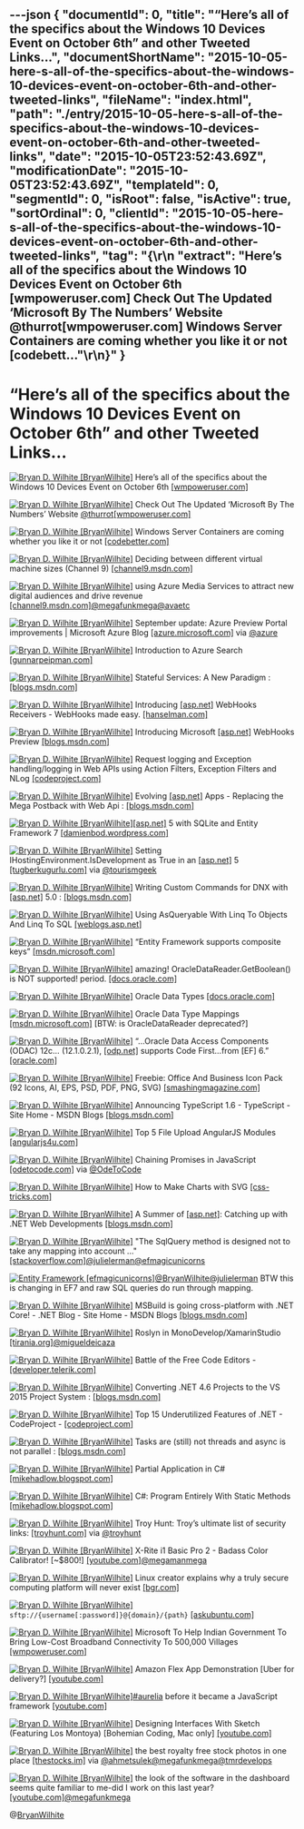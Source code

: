 ---json
{
  "documentId": 0,
  "title": "“Here’s all of the specifics about the Windows 10 Devices Event on October 6th” and other Tweeted Links…",
  "documentShortName": "2015-10-05-here-s-all-of-the-specifics-about-the-windows-10-devices-event-on-october-6th-and-other-tweeted-links",
  "fileName": "index.html",
  "path": "./entry/2015-10-05-here-s-all-of-the-specifics-about-the-windows-10-devices-event-on-october-6th-and-other-tweeted-links",
  "date": "2015-10-05T23:52:43.69Z",
  "modificationDate": "2015-10-05T23:52:43.69Z",
  "templateId": 0,
  "segmentId": 0,
  "isRoot": false,
  "isActive": true,
  "sortOrdinal": 0,
  "clientId": "2015-10-05-here-s-all-of-the-specifics-about-the-windows-10-devices-event-on-october-6th-and-other-tweeted-links",
  "tag": "{\r\n  \"extract\": \"Here’s all of the specifics about the Windows 10 Devices Event on October 6th [wmpoweruser.com]  Check Out The Updated ‘Microsoft By The Numbers’ Website @thurrot[wmpoweruser.com]  Windows Server Containers are coming whether you like it or not [codebett...\"\r\n}"
}
---

# “Here’s all of the specifics about the Windows 10 Devices Event on October 6th” and other Tweeted Links…

[<img alt="Bryan D. Wilhite [BryanWilhite]" src="https://songhay.blob.core.windows.net/shared-social-twitter/BryanWilhite.jpeg">](http://songhayblog.azurewebsites.net/ "Bryan D. Wilhite [BryanWilhite]") Here’s all of the specifics about the Windows 10 Devices Event on October 6th [[wmpoweruser.com]](http://wmpoweruser.com/heres-all-of-the-specifics-about-the-windows-10-devices-event-on-october-6th/)

[<img alt="Bryan D. Wilhite [BryanWilhite]" src="https://songhay.blob.core.windows.net/shared-social-twitter/BryanWilhite.jpeg">](http://songhayblog.azurewebsites.net/ "Bryan D. Wilhite [BryanWilhite]") Check Out The Updated ‘Microsoft By The Numbers’ Website [@thurrot](http://twitter.com/thurrot)[[wmpoweruser.com]](http://wmpoweruser.com/check-out-the-updated-microsoft-by-the-numbers-website/)

[<img alt="Bryan D. Wilhite [BryanWilhite]" src="https://songhay.blob.core.windows.net/shared-social-twitter/BryanWilhite.jpeg">](http://songhayblog.azurewebsites.net/ "Bryan D. Wilhite [BryanWilhite]") Windows Server Containers are coming whether you like it or not [[codebetter.com]](http://codebetter.com/kylebaley/2015/09/01/windows-server-containers-are-coming-whether-you-like-it-or-not/)

[<img alt="Bryan D. Wilhite [BryanWilhite]" src="https://songhay.blob.core.windows.net/shared-social-twitter/BryanWilhite.jpeg">](http://songhayblog.azurewebsites.net/ "Bryan D. Wilhite [BryanWilhite]") Deciding between different virtual machine sizes (Channel 9) [[channel9.msdn.com]](https://channel9.msdn.com/Events/Microsoft-Azure/AzureCon-2015/ACON213)

[<img alt="Bryan D. Wilhite [BryanWilhite]" src="https://songhay.blob.core.windows.net/shared-social-twitter/BryanWilhite.jpeg">](http://songhayblog.azurewebsites.net/ "Bryan D. Wilhite [BryanWilhite]") using Azure Media Services to attract new digital audiences and drive revenue [[channel9.msdn.com]](https://channel9.msdn.com/Events/Microsoft-Azure/AzureCon-2015/ACON218)[@megafunkmega](http://twitter.com/megafunkmega)[@avaetc](http://twitter.com/avaetc)

[<img alt="Bryan D. Wilhite [BryanWilhite]" src="https://songhay.blob.core.windows.net/shared-social-twitter/BryanWilhite.jpeg">](http://songhayblog.azurewebsites.net/ "Bryan D. Wilhite [BryanWilhite]") September update: Azure Preview Portal improvements | Microsoft Azure Blog [[azure.microsoft.com]](https://azure.microsoft.com/en-gb/blog/azure-preview-portal-improvements-september-update/) via [@azure](http://twitter.com/azure)

[<img alt="Bryan D. Wilhite [BryanWilhite]" src="https://songhay.blob.core.windows.net/shared-social-twitter/BryanWilhite.jpeg">](http://songhayblog.azurewebsites.net/ "Bryan D. Wilhite [BryanWilhite]") Introduction to Azure Search [[gunnarpeipman.com]](http://gunnarpeipman.com/2015/09/introduction-to-azure-search/)

[<img alt="Bryan D. Wilhite [BryanWilhite]" src="https://songhay.blob.core.windows.net/shared-social-twitter/BryanWilhite.jpeg">](http://songhayblog.azurewebsites.net/ "Bryan D. Wilhite [BryanWilhite]") Stateful Services: A New Paradigm : [[blogs.msdn.com]](http://blogs.msdn.com/b/azureservicefabric/archive/2015/09/21/stateful-services-a-new-paradigm.aspx)

[<img alt="Bryan D. Wilhite [BryanWilhite]" src="https://songhay.blob.core.windows.net/shared-social-twitter/BryanWilhite.jpeg">](http://songhayblog.azurewebsites.net/ "Bryan D. Wilhite [BryanWilhite]") Introducing [[asp.net]](http://www.asp.net/) WebHooks Receivers - WebHooks made easy. [[hanselman.com]](http://www.hanselman.com/blog/IntroducingASPNETWebHooksReceiversWebHooksMadeEasy.aspx)

[<img alt="Bryan D. Wilhite [BryanWilhite]" src="https://songhay.blob.core.windows.net/shared-social-twitter/BryanWilhite.jpeg">](http://songhayblog.azurewebsites.net/ "Bryan D. Wilhite [BryanWilhite]") Introducing Microsoft [[asp.net]](http://www.asp.net/) WebHooks Preview [[blogs.msdn.com]](http://blogs.msdn.com/b/webdev/archive/2015/09/04/introducing-microsoft-asp-net-webhooks-preview.aspx)

[<img alt="Bryan D. Wilhite [BryanWilhite]" src="https://songhay.blob.core.windows.net/shared-social-twitter/BryanWilhite.jpeg">](http://songhayblog.azurewebsites.net/ "Bryan D. Wilhite [BryanWilhite]") Request logging and Exception handling/logging in Web APIs using Action Filters, Exception Filters and NLog [[codeproject.com]](http://www.codeproject.com/Articles/1028416/RESTful-Day-sharp-Request-logging-and-Exception-ha)

[<img alt="Bryan D. Wilhite [BryanWilhite]" src="https://songhay.blob.core.windows.net/shared-social-twitter/BryanWilhite.jpeg">](http://songhayblog.azurewebsites.net/ "Bryan D. Wilhite [BryanWilhite]") Evolving [[asp.net]](http://www.asp.net/) Apps - Replacing the Mega Postback with Web Api : [[blogs.msdn.com]](http://blogs.msdn.com/b/cdndevs/archive/2015/09/10/evolving-asp-net-apps-replacing-the-mega-postback-with-web-api.aspx)

[<img alt="Bryan D. Wilhite [BryanWilhite]" src="https://songhay.blob.core.windows.net/shared-social-twitter/BryanWilhite.jpeg">](http://songhayblog.azurewebsites.net/ "Bryan D. Wilhite [BryanWilhite]")[[asp.net]](http://www.asp.net/) 5 with SQLite and Entity Framework 7 [[damienbod.wordpress.com]](https://damienbod.wordpress.com/2015/08/30/asp-net-5-with-sqlite-and-entity-framework-7/)

[<img alt="Bryan D. Wilhite [BryanWilhite]" src="https://songhay.blob.core.windows.net/shared-social-twitter/BryanWilhite.jpeg">](http://songhayblog.azurewebsites.net/ "Bryan D. Wilhite [BryanWilhite]") Setting IHostingEnvironment.IsDevelopment as True in an [[asp.net]](http://www.asp.net/) 5 [[tugberkugurlu.com]](http://www.tugberkugurlu.com/archive/setting-ihostingenvironment-isdevelopment-as-true-in-an-asp-net-5-application) via [@tourismgeek](http://twitter.com/tourismgeek)

[<img alt="Bryan D. Wilhite [BryanWilhite]" src="https://songhay.blob.core.windows.net/shared-social-twitter/BryanWilhite.jpeg">](http://songhayblog.azurewebsites.net/ "Bryan D. Wilhite [BryanWilhite]") Writing Custom Commands for DNX with [[asp.net]](http://www.asp.net/) 5.0 : [[blogs.msdn.com]](http://blogs.msdn.com/b/cdndevs/archive/2015/09/23/writing-custom-commands-for-dnx-with-asp-net-5-0.aspx?utm_source=feedburner)

[<img alt="Bryan D. Wilhite [BryanWilhite]" src="https://songhay.blob.core.windows.net/shared-social-twitter/BryanWilhite.jpeg">](http://songhayblog.azurewebsites.net/ "Bryan D. Wilhite [BryanWilhite]") Using AsQueryable With Linq To Objects And Linq To SQL [[weblogs.asp.net]](http://weblogs.asp.net/zeeshanhirani/using-asqueryable-with-linq-to-objects-and-linq-to-sql)

[<img alt="Bryan D. Wilhite [BryanWilhite]" src="https://songhay.blob.core.windows.net/shared-social-twitter/BryanWilhite.jpeg">](http://songhayblog.azurewebsites.net/ "Bryan D. Wilhite [BryanWilhite]") “Entity Framework supports composite keys” [[msdn.microsoft.com]](https://msdn.microsoft.com/en-us/data/jj591583.aspx#Composite)

[<img alt="Bryan D. Wilhite [BryanWilhite]" src="https://songhay.blob.core.windows.net/shared-social-twitter/BryanWilhite.jpeg">](http://songhayblog.azurewebsites.net/ "Bryan D. Wilhite [BryanWilhite]") amazing! OracleDataReader.GetBoolean() is NOT supported! period. [[docs.oracle.com]](https://docs.oracle.com/cd/B28359_01/win.111/b28375/OracleDataReaderClass.htm#CHDGEBAJ)

[<img alt="Bryan D. Wilhite [BryanWilhite]" src="https://songhay.blob.core.windows.net/shared-social-twitter/BryanWilhite.jpeg">](http://songhayblog.azurewebsites.net/ "Bryan D. Wilhite [BryanWilhite]") Oracle Data Types [[docs.oracle.com]](http://docs.oracle.com/cd/B28359_01/server.111/b28318/datatype.htm#.VgyAvai1L24.twitter)

[<img alt="Bryan D. Wilhite [BryanWilhite]" src="https://songhay.blob.core.windows.net/shared-social-twitter/BryanWilhite.jpeg">](http://songhayblog.azurewebsites.net/ "Bryan D. Wilhite [BryanWilhite]") Oracle Data Type Mappings [[msdn.microsoft.com]](https://msdn.microsoft.com/en-us/library/yk72thhd(v=vs.110).aspx) [BTW: is OracleDataReader deprecated?]

[<img alt="Bryan D. Wilhite [BryanWilhite]" src="https://songhay.blob.core.windows.net/shared-social-twitter/BryanWilhite.jpeg">](http://songhayblog.azurewebsites.net/ "Bryan D. Wilhite [BryanWilhite]") “…Oracle Data Access Components (ODAC) 12c… (12.1.0.2.1), [[odp.net]](http://ODP.NET) supports Code First…from [EF] 6.” [[oracle.com]](http://www.oracle.com/webfolder/technetwork/tutorials/obe/db/dotnet/CodeFirst/index.html#overview)

[<img alt="Bryan D. Wilhite [BryanWilhite]" src="https://songhay.blob.core.windows.net/shared-social-twitter/BryanWilhite.jpeg">](http://songhayblog.azurewebsites.net/ "Bryan D. Wilhite [BryanWilhite]") Freebie: Office And Business Icon Pack (92 Icons, AI, EPS, PSD, PDF, PNG, SVG) [[smashingmagazine.com]](http://www.smashingmagazine.com/2015/10/freebie-office-business-icon-pack-ai-eps-psd-pdf-svg/)

[<img alt="Bryan D. Wilhite [BryanWilhite]" src="https://songhay.blob.core.windows.net/shared-social-twitter/BryanWilhite.jpeg">](http://songhayblog.azurewebsites.net/ "Bryan D. Wilhite [BryanWilhite]") Announcing TypeScript 1.6 - TypeScript - Site Home - MSDN Blogs [[blogs.msdn.com]](http://blogs.msdn.com/b/typescript/archive/2015/09/16/announcing-typescript-1-6.aspx)

[<img alt="Bryan D. Wilhite [BryanWilhite]" src="https://songhay.blob.core.windows.net/shared-social-twitter/BryanWilhite.jpeg">](http://songhayblog.azurewebsites.net/ "Bryan D. Wilhite [BryanWilhite]") Top 5 File Upload AngularJS Modules [[angularjs4u.com]](http://angularjs4u.com/modules/top-5-file-upload-angularjs-modules/)

[<img alt="Bryan D. Wilhite [BryanWilhite]" src="https://songhay.blob.core.windows.net/shared-social-twitter/BryanWilhite.jpeg">](http://songhayblog.azurewebsites.net/ "Bryan D. Wilhite [BryanWilhite]") Chaining Promises in JavaScript [[odetocode.com]](http://odetocode.com/blogs/scott/archive/2015/09/28/chaining-promises-in-javascript.aspx) via [@OdeToCode](http://twitter.com/OdeToCode)

[<img alt="Bryan D. Wilhite [BryanWilhite]" src="https://songhay.blob.core.windows.net/shared-social-twitter/BryanWilhite.jpeg">](http://songhayblog.azurewebsites.net/ "Bryan D. Wilhite [BryanWilhite]") How to Make Charts with SVG [[css-tricks.com]](https://css-tricks.com/how-to-make-charts-with-svg/)

[<img alt="Bryan D. Wilhite [BryanWilhite]" src="https://songhay.blob.core.windows.net/shared-social-twitter/BryanWilhite.jpeg">](http://songhayblog.azurewebsites.net/ "Bryan D. Wilhite [BryanWilhite]") A Summer of [[asp.net]](http://www.asp.net/): Catching up with .NET Web Developments [[blogs.msdn.com]](http://blogs.msdn.com/b/visualstudio/archive/2015/09/24/a-summer-of-asp-net-catching-up-with-net-web-developments.aspx)

[<img alt="Bryan D. Wilhite [BryanWilhite]" src="https://songhay.blob.core.windows.net/shared-social-twitter/BryanWilhite.jpeg">](http://songhayblog.azurewebsites.net/ "Bryan D. Wilhite [BryanWilhite]") "The SqlQuery method is designed not to take any mapping into account ..." [[stackoverflow.com]](http://stackoverflow.com/questions/14733047/entity-framework-code-first-configure-mapping-for-sqlquery/14749419?stw=2#14749419)[@julielerman](http://twitter.com/julielerman)[@efmagicunicorns](http://twitter.com/efmagicunicorns)

[<img alt="Entity Framework [efmagicunicorns]" src="https://songhay.blob.core.windows.net/shared-social-twitter/efmagicunicorns.png">](http://msdn.com/data/ef "Entity Framework [efmagicunicorns]")[@BryanWilhite](http://twitter.com/BryanWilhite)[@julielerman](http://twitter.com/julielerman) BTW this is changing in EF7 and raw SQL queries do run through mapping.

[<img alt="Bryan D. Wilhite [BryanWilhite]" src="https://songhay.blob.core.windows.net/shared-social-twitter/BryanWilhite.jpeg">](http://songhayblog.azurewebsites.net/ "Bryan D. Wilhite [BryanWilhite]") MSBuild is going cross-platform with .NET Core! - .NET Blog - Site Home - MSDN Blogs [[blogs.msdn.com]](http://blogs.msdn.com/b/dotnet/archive/2015/09/03/msbuild-is-going-cross-platform-with-net-core.aspx)

[<img alt="Bryan D. Wilhite [BryanWilhite]" src="https://songhay.blob.core.windows.net/shared-social-twitter/BryanWilhite.jpeg">](http://songhayblog.azurewebsites.net/ "Bryan D. Wilhite [BryanWilhite]") Roslyn in MonoDevelop/XamarinStudio [[tirania.org]](http://tirania.org/blog/archive/2015/Sep-21.html)[@migueldeicaza](http://twitter.com/migueldeicaza)

[<img alt="Bryan D. Wilhite [BryanWilhite]" src="https://songhay.blob.core.windows.net/shared-social-twitter/BryanWilhite.jpeg">](http://songhayblog.azurewebsites.net/ "Bryan D. Wilhite [BryanWilhite]") Battle of the Free Code Editors - [[developer.telerik.com]](http://developer.telerik.com/featured/battle-of-the-free-code-editors/)

[<img alt="Bryan D. Wilhite [BryanWilhite]" src="https://songhay.blob.core.windows.net/shared-social-twitter/BryanWilhite.jpeg">](http://songhayblog.azurewebsites.net/ "Bryan D. Wilhite [BryanWilhite]") Converting .NET 4.6 Projects to the VS 2015 Project System : [[blogs.msdn.com]](http://blogs.msdn.com/b/cdndevs/archive/2015/09/08/converting-net-4-6-projects-to-the-vs-2015-project-system.aspx)

[<img alt="Bryan D. Wilhite [BryanWilhite]" src="https://songhay.blob.core.windows.net/shared-social-twitter/BryanWilhite.jpeg">](http://songhayblog.azurewebsites.net/ "Bryan D. Wilhite [BryanWilhite]") Top 15 Underutilized Features of .NET - CodeProject - [[codeproject.com]](http://www.codeproject.com/Articles/1021335/Top-Underutilized-Features-of-NET)

[<img alt="Bryan D. Wilhite [BryanWilhite]" src="https://songhay.blob.core.windows.net/shared-social-twitter/BryanWilhite.jpeg">](http://songhayblog.azurewebsites.net/ "Bryan D. Wilhite [BryanWilhite]") Tasks are (still) not threads and async is not parallel : [[blogs.msdn.com]](http://blogs.msdn.com/b/benwilli/archive/2015/09/10/tasks-are-still-not-threads-and-async-is-not-parallel.aspx)

[<img alt="Bryan D. Wilhite [BryanWilhite]" src="https://songhay.blob.core.windows.net/shared-social-twitter/BryanWilhite.jpeg">](http://songhayblog.azurewebsites.net/ "Bryan D. Wilhite [BryanWilhite]") Partial Application in C# [[mikehadlow.blogspot.com]](http://mikehadlow.blogspot.com/2015/09/partial-application-in-c.html)

[<img alt="Bryan D. Wilhite [BryanWilhite]" src="https://songhay.blob.core.windows.net/shared-social-twitter/BryanWilhite.jpeg">](http://songhayblog.azurewebsites.net/ "Bryan D. Wilhite [BryanWilhite]") C#: Program Entirely With Static Methods [[mikehadlow.blogspot.com]](http://mikehadlow.blogspot.com/2015/08/c-program-entirely-with-static-methods.html)

[<img alt="Bryan D. Wilhite [BryanWilhite]" src="https://songhay.blob.core.windows.net/shared-social-twitter/BryanWilhite.jpeg">](http://songhayblog.azurewebsites.net/ "Bryan D. Wilhite [BryanWilhite]") Troy Hunt: Troy’s ultimate list of security links: [[troyhunt.com]](http://www.troyhunt.com/2015/09/troys-ultimate-list-of-security-links.html#.VgwiGcbwt5g.twitter) via [@troyhunt](http://twitter.com/troyhunt)

[<img alt="Bryan D. Wilhite [BryanWilhite]" src="https://songhay.blob.core.windows.net/shared-social-twitter/BryanWilhite.jpeg">](http://songhayblog.azurewebsites.net/ "Bryan D. Wilhite [BryanWilhite]") X-Rite i1 Basic Pro 2 - Badass Color Calibrator! [~$800!] [[youtube.com]](https://www.youtube.com/watch?v=LnlSr0dRzHc&feature=youtu.be)[@megamanmega](http://twitter.com/megamanmega)

[<img alt="Bryan D. Wilhite [BryanWilhite]" src="https://songhay.blob.core.windows.net/shared-social-twitter/BryanWilhite.jpeg">](http://songhayblog.azurewebsites.net/ "Bryan D. Wilhite [BryanWilhite]") Linux creator explains why a truly secure computing platform will never exist [[bgr.com]](http://bgr.com/2015/09/25/linus-torvalds-quotes-interview-linux-security/)

[<img alt="Bryan D. Wilhite [BryanWilhite]" src="https://songhay.blob.core.windows.net/shared-social-twitter/BryanWilhite.jpeg">](http://songhayblog.azurewebsites.net/ "Bryan D. Wilhite [BryanWilhite]") `sftp://{username[:password]}@{domain}/{path}` [[askubuntu.com]](http://askubuntu.com/questions/129794/connect-ftp-sftp-in-dolphin-or-transfer-nautilus-bookmarks/291329#291329)

[<img alt="Bryan D. Wilhite [BryanWilhite]" src="https://songhay.blob.core.windows.net/shared-social-twitter/BryanWilhite.jpeg">](http://songhayblog.azurewebsites.net/ "Bryan D. Wilhite [BryanWilhite]") Microsoft To Help Indian Government To Bring Low-Cost Broadband Connectivity To 500,000 Villages [[wmpoweruser.com]](http://wmpoweruser.com/microsoft-to-help-indian-government-to-bring-low-cost-broadband-connectivity-to-500000-villages/)

[<img alt="Bryan D. Wilhite [BryanWilhite]" src="https://songhay.blob.core.windows.net/shared-social-twitter/BryanWilhite.jpeg">](http://songhayblog.azurewebsites.net/ "Bryan D. Wilhite [BryanWilhite]") Amazon Flex App Demonstration [Uber for delivery?] [[youtube.com]](https://www.youtube.com/watch?v=6djmvemLDag&feature=youtu.be)

[<img alt="Bryan D. Wilhite [BryanWilhite]" src="https://songhay.blob.core.windows.net/shared-social-twitter/BryanWilhite.jpeg">](http://songhayblog.azurewebsites.net/ "Bryan D. Wilhite [BryanWilhite]")[#aurelia](http://search.twitter.com/search?q=%23aurelia) before it became a JavaScript framework [[youtube.com]](https://www.youtube.com/watch?v=-lkHB2OExmM)

[<img alt="Bryan D. Wilhite [BryanWilhite]" src="https://songhay.blob.core.windows.net/shared-social-twitter/BryanWilhite.jpeg">](http://songhayblog.azurewebsites.net/ "Bryan D. Wilhite [BryanWilhite]") Designing Interfaces With Sketch (Featuring Los Montoya) [Bohemian Coding, Mac only] [[youtube.com]](https://www.youtube.com/watch?v=hdZhDMky6uQ&feature=youtu.be)

[<img alt="Bryan D. Wilhite [BryanWilhite]" src="https://songhay.blob.core.windows.net/shared-social-twitter/BryanWilhite.jpeg">](http://songhayblog.azurewebsites.net/ "Bryan D. Wilhite [BryanWilhite]") the best royalty free stock photos in one place [[thestocks.im]](http://thestocks.im/) via [@ahmetsulek](http://twitter.com/ahmetsulek)[@megafunkmega](http://twitter.com/megafunkmega)[@tmrdevelops](http://twitter.com/tmrdevelops)

[<img alt="Bryan D. Wilhite [BryanWilhite]" src="https://songhay.blob.core.windows.net/shared-social-twitter/BryanWilhite.jpeg">](http://songhayblog.azurewebsites.net/ "Bryan D. Wilhite [BryanWilhite]") the look of the software in the dashboard seems quite familiar to me-did I work on this last year? [[youtube.com]](https://www.youtube.com/watch?v=uW8TNDkVr8A)[@megafunkmega](http://twitter.com/megafunkmega)

@[BryanWilhite](https://twitter.com/BryanWilhite)
